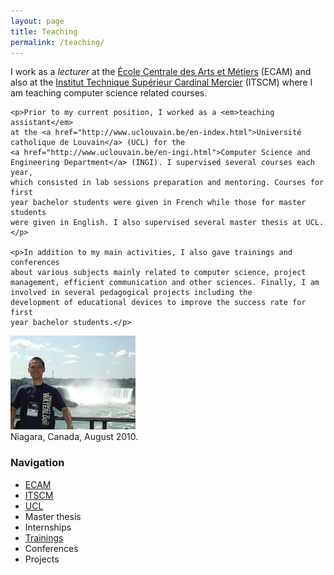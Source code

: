 ```yaml
---
layout: page
title: Teaching
permalink: /teaching/
---
```


<div class="page-col-wrapper">
  <div class="page-col page-col-1">
    <p>I work as a <em>lecturer</em> at the
    <a href="http://www.vinci.be/fr-be/ecam">École Centrale des Arts et
    Métiers</a> (ECAM) and also at the
    <a href="http://www.cardinalmercier-promotionsociale.be/">
    Institut Technique Supérieur Cardinal Mercier</a> (ITSCM) where I am
    teaching computer science related courses.</p>

    <p>Prior to my current position, I worked as a <em>teaching assistant</em>
    at the <a href="http://www.uclouvain.be/en-index.html">Université
    catholique de Louvain</a> (UCL) for the
    <a href="http://www.uclouvain.be/en-ingi.html">Computer Science and
    Engineering Department</a> (INGI). I supervised several courses each year,
    which consisted in lab sessions preparation and mentoring. Courses for first
    year bachelor students were given in French while those for master students
    were given in English. I also supervised several master thesis at UCL.</p>

    <p>In addition to my main activities, I also gave trainings and conferences
    about various subjects mainly related to computer science, project
    management, efficient communication and other sciences. Finally, I am involved in several pedagogical projects including the
    development of educational devices to improve the success rate for first
    year bachelor students.</p>
  </div>
  <div class="page-col page-col-2">
    <p><img src="/images/niagara.jpg" alt="Niagara, Canada, August 2010"
    width="200" height="150" /><br />
    Niagara, Canada, August 2010.</p>
    <h3>Navigation</h3>
    <ul class="navigation">
      <li><a href="/teaching/ecam/">ECAM</a></li>
      <li><a href="/teaching/itscm/">ITSCM</a></li>
      <li><a href="/teaching/ucl/">UCL</a></li>
      <li>Master thesis</li>
      <li>Internships</li>
      <li><a href="/teaching/trainings/">Trainings</a></li>
      <li>Conferences</li>
      <li>Projects</li>
    </ul>
  </div>
</div>
